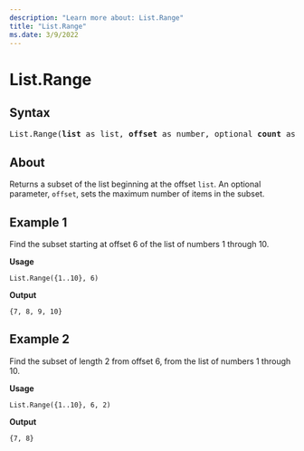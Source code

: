 ```yaml
---
description: "Learn more about: List.Range"
title: "List.Range"
ms.date: 3/9/2022
---
```

# List.Range

## Syntax

<pre>
List.Range(<b>list</b> as list, <b>offset</b> as number, optional <b>count</b> as nullable number) as list
</pre>
  
## About

Returns a subset of the list beginning at the offset `list`. An optional parameter, `offset`, sets the maximum number of items in the subset.

## Example 1

Find the subset starting at offset 6 of the list of numbers 1 through 10.

**Usage**

```powerquery-m
List.Range({1..10}, 6)
```

**Output**

`{7, 8, 9, 10}`

## Example 2

Find the subset of length 2 from offset 6, from the list of numbers 1 through 10.

**Usage**

```powerquery-m
List.Range({1..10}, 6, 2)
```

**Output**

`{7, 8}`
